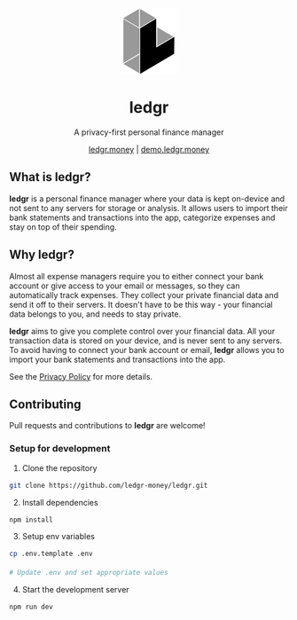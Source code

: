 <div align="center">
  <img src="static/ledgr-favicon-2.png" width="100" height="120">
  <h1>ledgr</h1>
  <p>A privacy-first personal finance manager</p>
  <div>
    <a href="https://ledgr.money" target="_blank">ledgr.money</a> |
    <a href="https://demo.ledgr.money" target="_blank">demo.ledgr.money</a>
  </div>
</div>

## What is ledgr?

**ledgr** is a personal finance manager where your data is kept on-device and not sent to any servers for storage or analysis. It allows users to import their bank statements and transactions into the app, categorize expenses and stay on top of their spending.

## Why ledgr?

Almost all expense managers require you to either connect your bank account or give access to your email or messages, so they can automatically track expenses. They collect your private financial data and send it off to their servers. It doesn't have to be this way - your financial data belongs to you, and needs to stay private.  

**ledgr** aims to give you complete control over your financial data. All your transaction data is stored on your device, and is never sent to any servers. To avoid having to connect your bank account or email, **ledgr** allows you to import your bank statements and transactions into the app.

See the [Privacy Policy](https://ledgr.money/privacy-policy) for more details.

## Contributing

Pull requests and contributions to **ledgr** are welcome!

### Setup for development

1. Clone the repository
```bash
git clone https://github.com/ledgr-money/ledgr.git
```

2. Install dependencies
```bash
npm install
```

3. Setup env variables
```bash
cp .env.template .env

# Update .env and set appropriate values
```

4. Start the development server
```bash
npm run dev
```
